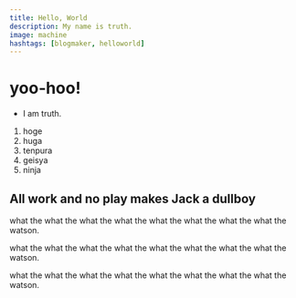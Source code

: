 ```yaml
---
title: Hello, World
description: My name is truth.
image: machine
hashtags: [blogmaker, helloworld]
---
```


# yoo‐hoo!

- I am truth.

1. hoge
2. huga
3. tenpura
4. geisya
5. ninja

## All work and no play makes Jack a dullboy

what the what the what the what the what the what the what the what the watson.

what the what the what the what the what the what the what the what the watson.

what the what the what the what the what the what the what the what the watson.
